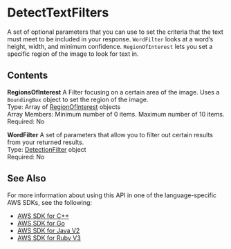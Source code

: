 # DetectTextFilters<a name="API_DetectTextFilters"></a>

A set of optional parameters that you can use to set the criteria that the text must meet to be included in your response\. `WordFilter` looks at a word’s height, width, and minimum confidence\. `RegionOfInterest` lets you set a specific region of the image to look for text in\. 

## Contents<a name="API_DetectTextFilters_Contents"></a>

 **RegionsOfInterest**   <a name="rekognition-Type-DetectTextFilters-RegionsOfInterest"></a>
 A Filter focusing on a certain area of the image\. Uses a `BoundingBox` object to set the region of the image\.  
Type: Array of [RegionOfInterest](API_RegionOfInterest.md) objects  
Array Members: Minimum number of 0 items\. Maximum number of 10 items\.  
Required: No

 **WordFilter**   <a name="rekognition-Type-DetectTextFilters-WordFilter"></a>
A set of parameters that allow you to filter out certain results from your returned results\.  
Type: [DetectionFilter](API_DetectionFilter.md) object  
Required: No

## See Also<a name="API_DetectTextFilters_SeeAlso"></a>

For more information about using this API in one of the language\-specific AWS SDKs, see the following:
+  [AWS SDK for C\+\+](https://docs.aws.amazon.com/goto/SdkForCpp/rekognition-2016-06-27/DetectTextFilters) 
+  [AWS SDK for Go](https://docs.aws.amazon.com/goto/SdkForGoV1/rekognition-2016-06-27/DetectTextFilters) 
+  [AWS SDK for Java V2](https://docs.aws.amazon.com/goto/SdkForJavaV2/rekognition-2016-06-27/DetectTextFilters) 
+  [AWS SDK for Ruby V3](https://docs.aws.amazon.com/goto/SdkForRubyV3/rekognition-2016-06-27/DetectTextFilters) 